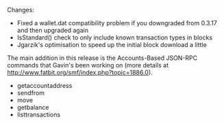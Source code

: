 Changes:
* Fixed a wallet.dat compatibility problem if you downgraded from 0.3.17 and then upgraded again
* IsStandard() check to only include known transaction types in blocks
* Jgarzik's optimisation to speed up the initial block download a little

The main addition in this release is the Accounts-Based JSON-RPC commands that Gavin's been working on (more details at http://www.fatbit.org/smf/index.php?topic=1886.0).  
* getaccountaddress
* sendfrom
* move
* getbalance
* listtransactions

